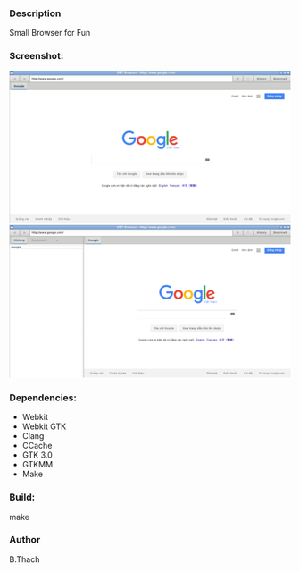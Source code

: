 ### Description
Small Browser for Fun

### Screenshot:
![alt tag](/screenshot/browser.png)
![alt tag](/screenshot/browser2.png)

### Dependencies:
* Webkit 
* Webkit GTK
* Clang
* CCache
* GTK 3.0
* GTKMM
* Make

### Build:
make

### Author
B.Thach
